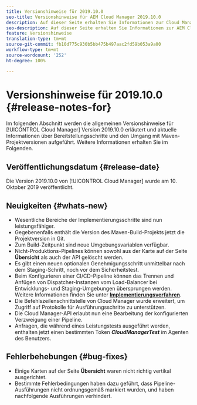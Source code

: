 ```yaml
---
title: Versionshinweise für 2019.10.0
seo-title: Versionshinweise für AEM Cloud Manager 2019.10.0
description: Auf dieser Seite erhalten Sie Informationen zur Cloud Manager-Version 2019.10.0.
seo-description: Auf dieser Seite erhalten Sie Informationen zur AEM Cloud Manager-Version 2019.10.0.
feature: Versionshinweise
translation-type: tm+mt
source-git-commit: fb10d775c930b5bb475b497aac2fd59b053a9a00
workflow-type: tm+mt
source-wordcount: '252'
ht-degree: 100%

---
```


# Versionshinweise für 2019.10.0 {#release-notes-for}

Im folgenden Abschnitt werden die allgemeinen Versionshinweise für [!UICONTROL Cloud Manager] Version 2019.10.0 erläutert und aktuelle Informationen über Bereitstellungsschritte und den Umgang mit Maven-Projektversionen aufgeführt.
Weitere Informationen erhalten Sie im Folgenden.

## Veröffentlichungsdatum {#release-date}

Die Version 2019.10.0 von [!UICONTROL Cloud Manager] wurde am 10. Oktober 2019 veröffentlicht.

## Neuigkeiten {#whats-new}

* Wesentliche Bereiche der Implementierungsschritte sind nun leistungsfähiger.
* Gegebenenfalls enthält die Version des Maven-Build-Projekts jetzt die Projektversion in Git.
* Zum Build-Zeitpunkt sind neue Umgebungsvariablen verfügbar.
* Nicht-Produktions-Pipelines können sowohl aus der Karte auf der Seite **Übersicht** als auch der API gelöscht werden.
* Es gibt einen neuen optionalen Genehmigungsschritt unmittelbar nach dem Staging-Schritt, noch vor dem Sicherheitstest.
* Beim Konfigurieren einer CI/CD-Pipeline können das Trennen und Anfügen von Dispatcher-Instanzen vom Load-Balancer bei Entwicklungs- und Staging-Umgebungen übersprungen werden.
Weitere Informationen finden Sie unter **[Implementierungsverfahren](deploying-code.md#deployment-process)**.
* Die Befehlszeilenschnittstelle von Cloud Manager wurde erweitert, um Zugriff auf Protokolle für Ausführungsschritte zu unterstützen.
* Die Cloud Manager-API erlaubt nun eine Bearbeitung der konfigurierten Verzweigung einer Pipeline.
* Anfragen, die während eines Leistungstests ausgeführt werden, enthalten jetzt einen bestimmten Token ***CloudManagerTest*** im Agenten des Benutzers.

## Fehlerbehebungen {#bug-fixes}

* Einige Karten auf der Seite **Übersicht** waren nicht richtig vertikal ausgerichtet.
* Bestimmte Fehlerbedingungen haben dazu geführt, dass Pipeline-Ausführungen nicht ordnungsgemäß markiert wurden, und haben nachfolgende Ausführungen verhindert.
